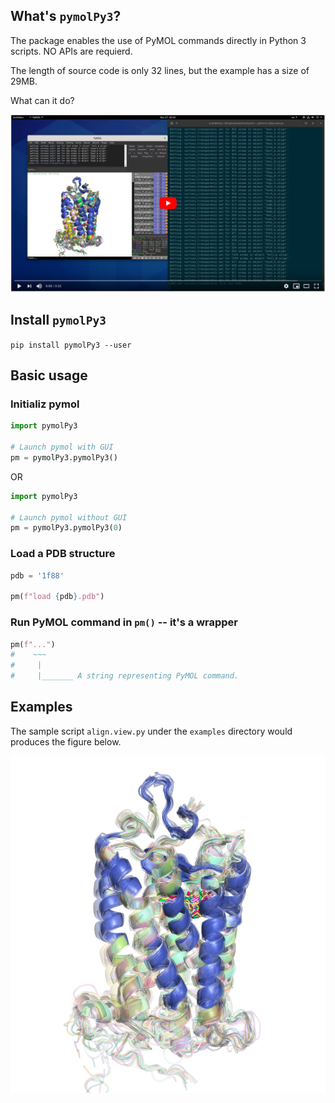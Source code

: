 ## What's `pymolPy3`?

The package enables the use of PyMOL commands directly in Python 3 scripts.
NO APIs are requierd.  

The length of source code is only 32 lines, but the example has a size of 29MB.  

What can it do?

[![](examples/thumbnail.png)](https://www.youtube.com/watch?v=Tx_IWvIplPU)


## Install `pymolPy3`

`pip install pymolPy3 --user`

## Basic usage

### Initializ pymol

```Python
import pymolPy3

# Launch pymol with GUI
pm = pymolPy3.pymolPy3()
```

OR

```Python
import pymolPy3

# Launch pymol without GUI
pm = pymolPy3.pymolPy3(0)
```

### Load a PDB structure

```Python
pdb = '1f88'

pm(f"load {pdb}.pdb")
```

### Run PyMOL command in `pm()` -- it's a wrapper

```Python
pm(f"...")
#    ~~~
#     |
#     |_______ A string representing PyMOL command.
```

## Examples

The sample script `align.view.py` under the `examples` directory would produces
the figure below.  

![](./examples/align.view.png)
